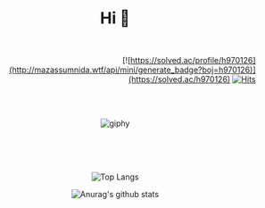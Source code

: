 <h1 align="center">Hi 👋</h1>
<div align='right'>

<br/>

[![https://solved.ac/profile/h970126](http://mazassumnida.wtf/api/mini/generate_badge?boj=h970126)](https://solved.ac/h970126)
[![Hits](https://hits.seeyoufarm.com/api/count/incr/badge.svg?url=https%3A%2F%2Fgithub.com%2Frivercity310&count_bg=%2379C83D&title_bg=%23555555&icon=&icon_color=%23E7E7E7&title=hits&edge_flat=false)](https://github.com/rivercity310)

</div>

<center>

<br/><br/>

<div align="center">

![giphy](https://user-images.githubusercontent.com/95991654/202862364-b16db851-92ae-4884-87b0-fc418b0405a0.gif)
</div>
</center>

<br/>
<br/>
<br/>


<div align="center">

![Top Langs](https://github-readme-stats.vercel.app/api/top-langs/?username=rivercity310&layout=compact&theme=transparent)
</div>

<div align="center">

![Anurag's github stats](https://github-readme-stats.vercel.app/api?username=rivercity310&show_icons=true&theme=transparent)

</div>

<!--
**rivercity310/rivercity310** is a ✨ _special_ ✨ repository because its `README.md` (this file) appears on your GitHub profile.

Here are some ideas to get you started:

- 🔭 I’m currently working on ...
- 🌱 I’m currently learning ...
- 👯 I’m looking to collaborate on ...
- 🤔 I’m looking for help with ...
- 💬 Ask me about ...
- 📫 How to reach me: ...
- 😄 Pronouns: ...
- ⚡ Fun fact: ...
-->
